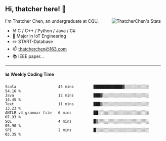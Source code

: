 ## Hi, thatcher here! :wave:

<img align="right" src="https://github-readme-stats.vercel.app/api?username=thatcherchen&title_color=333&text_color=777" alt="ThatcherChen's Stats" >

I'm Thatcher Chen, an undergraduate at CQU.

- :hammer_and_pick:  C / C++ / Python / Java / C# 
- :seedling:  Major in IoT Engineering
- :pencil2: START-Database
- :mailbox: thatcherchen@163.com
- :books: IEEE paper...

---

#### :bar_chart: Weekly Coding Time

<!--START_SECTION:waka-->

```text
Scala                   45 mins         █████████████▓░░░░░░░░░░░   54.16 %
Java                    12 mins         ███▓░░░░░░░░░░░░░░░░░░░░░   14.45 %
Text                    11 mins         ███▒░░░░░░░░░░░░░░░░░░░░░   13.23 %
ANTLR v4 grammar file   6 mins          ██░░░░░░░░░░░░░░░░░░░░░░░   07.93 %
SQL                     4 mins          █▒░░░░░░░░░░░░░░░░░░░░░░░   05.90 %
SPI                     2 mins          █░░░░░░░░░░░░░░░░░░░░░░░░   03.35 %
```

<!--END_SECTION:waka-->

